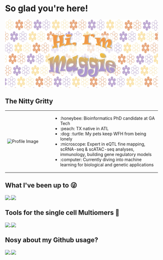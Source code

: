 # So glad you're here!

<p align="center">
  <img src="https://github.com/maggiebr0wn/maggiebr0wn/blob/main/name_horizontal.jpg" width="700" height="225" />
</p>

## The Nitty Gritty

<table>
  <tr>
    <td width="30%">
      <img src="https://github.com/maggiebr0wn/maggiebr0wn/blob/main/stem.gif" width="200" height="200" alt="Profile Image"/>
    </td>
    <td width="70%">
      <ul>
        <li>:honeybee: Bioinformatics PhD candidate at GA Tech</li>
        <li>:peach: TX native in ATL</li>
        <li>:dog: :turtle: My pets keep WFH from being lonely</li>
        <li>:microscope: Expert in eQTL fine mapping, scRNA-seq & scATAC-seq analyses, immunology, building gene regulatory models</li>
        <li>:computer: Currently diving into machine learning for biological and genetic applications</li>
      </ul>
    </td>
  </tr>
</table>

## What I've been up to :stuck_out_tongue_winking_eye: 

<a href="https://github.com/maggiebr0wn/scMultiome-Crohns-Disease">
  <img height=125 align="center" src="https://github-readme-stats.vercel.app/api/pin/?username=maggiebr0wn&repo=scMultiome-Crohns-Disease&theme=solarized-light"/>
</a>

<a href="https://github.com/maggiebr0wn/scMultiome-TFBS-Analysis">
  <img height=125 align="center" src="https://github-readme-stats.vercel.app/api/pin/?username=maggiebr0wn&repo=eQTL-AbO-Conditional-Analysis&theme=solarized-light"/>
</a>

## Tools for the single cell Multiomers :dna: 

<a href="https://github.com/maggiebr0wn/scMultiome-TFBS-Analysis">
  <img height=125 align="center" src="https://github-readme-stats.vercel.app/api/pin/?username=maggiebr0wn&repo=scMultiome-TFBS-Analysis&theme=moltack"/>
</a>

<a href="https://github.com/maggiebr0wn/scMultiome-TFBS-Analysis">
  <img height=125 align="center" src="https://github-readme-stats.vercel.app/api/pin/?username=maggiebr0wn&repo=ArchR-to-Seurat&theme=moltack"/>
</a>

## Nosy about my Github usage?

<a href="https://github.com/anuraghazra/github-readme-stats">
  <img height=200 align="center" src="https://github-readme-stats.vercel.app/api/top-langs/?username=maggiebr0wn&hide=jupyter%20notebook&layout=donut&theme=flag-india"/>
</a>
<a href="https://github.com/anuraghazra/github-readme-stats">
  <img height=200 align="center" src="https://streak-stats.demolab.com/?user=maggiebr0wn&layout=compact&theme=flag-india"/>
</a>
